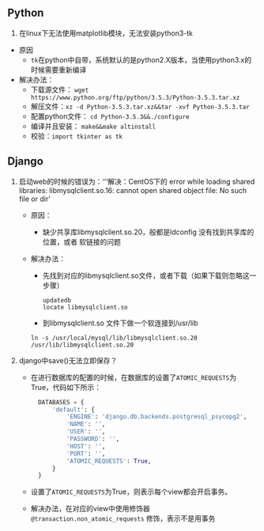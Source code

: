 ## Python

1.  在linux下无法使用matplotlib模块，无法安装python3-tk
   * 原因
     *   `tk`在python中自带，系统默认的是python2.X版本，当使用python3.x的时候需要重新编译
   * 解决办法：
     * 下载源文件： `wget https://www.python.org/ftp/python/3.5.3/Python-3.5.3.tar.xz`
     * 解压文件：`xz -d Python-3.5.3.tar.xz&&tar -xvf Python-3.5.3.tar`
     * 配置python文件： `cd Python-3.5.3&&./configure`
     * 编译并且安装： `make&&make altinstall`
     * 校验：`import tkinter as tk`

## Django

1. 启动web的时候的错误为：‘’‘解决：CentOS下的 error while loading shared libraries: libmysqlclient.so.16: cannot open shared object file: No such file or dir’

   - 原因：

     - 缺少共享库libmysqlclient.so.20，般都是ldconfig 没有找到共享库的位置，或者 软链接的问题

   - 解决办法：

     - 先找到对应的libmysqlclient.so文件，或者下载（如果下载则忽略这一步骤）

       ```shell
       updatedb
       locate libmysqlclient.so
       ```

     -  到libmysqlclient.so 文件下做一个软连接到/usr/lib

       ```shell
       ln -s /usr/local/mysql/lib/libmysqlclient.so.20 /usr/lib/libmysqlclient.so.20
       ```

2. django中save()无法立即保存？

   * 在进行数据库的配置的时候，在数据库的设置了`ATOMIC_REQUESTS`为True，代码如下所示：

     ```python
       DATABASES = {
           'default': {
               'ENGINE': 'django.db.backends.postgresql_psycopg2',
               'NAME': '',
               'USER': '',
               'PASSWORD': '',
               'HOST': '',
               'PORT': '',
               'ATOMIC_REQUESTS': True,
           }
       }
     ```

   * 设置了`ATOMIC_REQUESTS`为True，则表示每个view都会开启事务。

   * 解决办法，在对应的view中使用修饰器`@transaction.non_atomic_requests` 修饰，表示不是用事务


